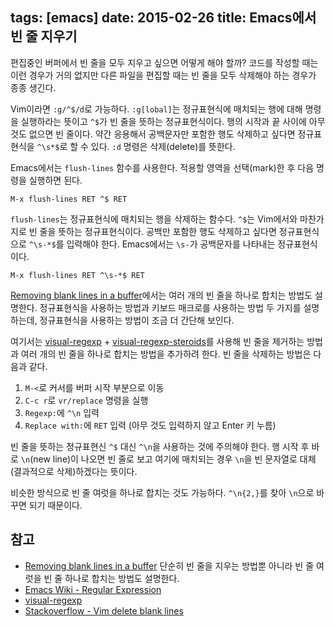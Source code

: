tags: [emacs]
date: 2015-02-26
title: Emacs에서 빈 줄 지우기
---
편집중인 버퍼에서 빈 줄을 모두 지우고 싶으면 어떻게 해야 할까? 코드를 작성할 때는 이런 경우가 거의 없지만 다른 파일을 편집할 때는 빈 줄을 모두 삭제해야 하는 경우가 종종 생긴다.<!--more-->

Vim이라면 `:g/^$/d`로 가능하다. `:g[lobal]`는 정규표현식에 매치되는 행에 대해 명령을 실행하라는 뜻이고 `^$`가 빈 줄을 뜻하는 정규표현식이다. 행의 시작과 끝 사이에 아무 것도 없으면 빈 줄이다. 약간 응용해서 공백문자만 포함한 행도 삭제하고 싶다면 정규표현식을 `^\s*$`로 할 수 있다. `:d` 명령은 삭제(delete)를 뜻한다.

Emacs에서는 `flush-lines` 함수를 사용한다. 적용할 영역을 선택(mark)한 후 다음 명령을 실행하면 된다.

```
M-x flush-lines RET ^$ RET
```

`flush-lines`는 정규표현식에 매치되는 행을 삭제하는 함수다. `^$`는 Vim에서와 마찬가지로 빈 줄을 뜻하는 정규표현식이다. 공백만 포함한 행도 삭제하고 싶다면 정규표현식으로 `^\s-*$`를 입력해야 한다. Emacs에서는 `\s-`가 공백문자를 나타내는 정규표현식이다.

```
M-x flush-lines RET ^\s-*$ RET
```

[Removing blank lines in a buffer](http://www.masteringemacs.org/article/removing-blank-lines-buffer)에서는 여러 개의 빈 줄을 하나로 합치는 방법도 설명한다. 정규표현식을 사용하는 방법과 키보드 매크로를 사용하는 방법 두 가지를 설명하는데, 정규표현식을 사용하는 방법이 조금 더 간단해 보인다.

여기서는 [visual-regexp](https://github.com/benma/visual-regexp.el) + [visual-regexp-steroids](https://github.com/benma/visual-regexp-steroids.el/)를 사용해 빈 줄을 제거하는 방법과 여러 개의 빈 줄을 하나로 합치는 방법을 추가하려 한다. 빈 줄을 삭제하는 방법은 다음과 같다.

1. `M-<`로 커서를 버퍼 시작 부분으로 이동
2. `C-c r`로 `vr/replace` 명령을 실행
3. `Regexp:`에 `^\n` 입력
4. `Replace with:`에 `RET` 입력 (아무 것도 입력하지 않고 Enter 키 누름)

빈 줄을 뜻하는 정규표현신 `^$` 대신 `^\n`을 사용하는 것에 주의해야 한다. 행 시작 후 바로 `\n`(new line)이 나오면 빈 줄로 보고 여기에 매치되는 경우 `\n`을 빈 문자열로 대체(결과적으로 삭제)하겠다는 뜻이다.

비슷한 방식으로 빈 줄 여럿을 하나로 합치는 것도 가능하다. `^\n{2,}`를 찾아 `\n`으로 바꾸면 되기 때문이다.

## 참고
* [Removing blank lines in a buffer](http://www.masteringemacs.org/article/removing-blank-lines-buffer) 단순히 빈 줄을 지우는 방법뿐 아니라 빈 줄 여럿을 빈 줄 하나로 합치는 방법도 설명한다.
* [Emacs Wiki - Regular Expression](http://www.emacswiki.org/emacs/RegularExpression)
* [visual-regexp](/2014/04/25/visual-regexp/)
* [Stackoverflow - Vim delete blank lines](http://stackoverflow.com/questions/706076/vim-delete-blank-lines)
